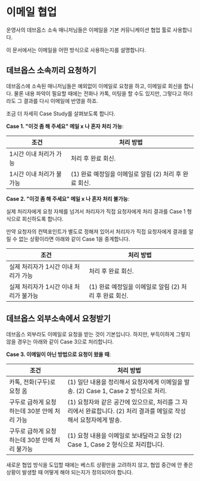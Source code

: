 # 이메일 협업

운영사의 데브옵스 소속 매니저님들은 이메일을 기본 커뮤니케이션 협업 툴로 사용합니다.

이 문서에서는 이메일을 어떤 방식으로 사용하는지를 설명합니다.

## 데브옵스 소속끼리 요청하기

데브옵스에 소속된 매니저님들은 예외없이 이메일로 요청을 하고, 이메일로 회신을 합니다. 물론 내용 파악이 필요할 때에는 전화나 카톡, 미팅을 할 수도 있지만, 그렇다고 하더라도 그 결과를 다시 이메일에 반영을 하죠.

조금 더 자세히 Case Study를 살펴보도록 합니다.

**Case 1. "이것 좀 해 주세요" 메일 x 나 혼자 처리 가능**:

| 조건                     | 처리 방법                                              |
| ------------------------ | ------------------------------------------------------ |
| 1시간 이내 처리가 가능   | 처리 후 완료 회신.                                     |
| 1시간 이내 처리가 불가능 | (1) 완료 예정일을 이메일로 알림 (2) 처리 후 완료 회신. |

**Case 2. "이것 좀 해 주세요" 메일 x 나 혼자 처리 불가능**:

실제 처리자에게 요청 자체를 넘겨서 처리자가 직접 요청자에게 처리 결과를 Case 1 형식으로 회신하도록 합니다.

만약 요청자의 컨텍포인트가 별도로 정해져 있어서 처리자가 직접 요청자에게 결과를 알릴 수 없는 상황이라면 아래와 같이 Case 1을 중계합니다.

| 조건                                   | 처리 방법                                              |
| -------------------------------------- | ------------------------------------------------------ |
| 실제 처리자가 1시간 이내 처리가 가능   | 처리 후 완료 회신.                                     |
| 실제 처리자가 1시간 이내 처리가 불가능 | (1) 완료 예정일을 이메일로 알림 (2) 처리 후 완료 회신. |

## 데브옵스 외부소속에서 요청받기

데브옵스 외부라도 이메일로 요청을 받는 것이 기본입니다. 하지만, 부득이하게 그렇지 않을 경우는 아래와 같이 Case 3으로 처리합니다.

**Case 3. 이메일이 아닌 방법으로 요청이 왔을 때**:

| 조건                                           | 처리 방법                                                                                                          |
| ---------------------------------------------- | ------------------------------------------------------------------------------------------------------------------ |
| 카톡, 전화(구두)로 요청 옴                     | (1) 일단 내용을 정리해서 요청자에게 이메일을 발송. (2) Case 1, Case 2 방식으로 처리.                               |
| 구두로 급하게 요청하는데 30분 안에 처리 가능   | (1) 요청자와 같은 공간에 있으므로, 처리를 그 자리에서 완료합니다. (2) 처리 결과를 메일로 작성해서 요청자에게 발송. |
| 구두로 급하게 요청하는데 30분 안에 처리 불가능 | (1) 요청 내용을 이메일로 보내달라고 요청 (2) Case 1, Case 2 형식으로 처리합니다.                                   |

새로운 협업 방식을 도입할 때에는 베스트 상황만을 고려하지 않고, 협업 중간에 안 좋은 상황이 발생할 때 어떻게 해야 되는지가 정의되어야 합니다.
